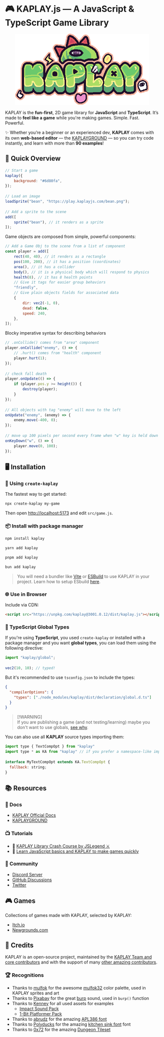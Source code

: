# 🎮 KAPLAY.js — A JavaScript & TypeScript Game Library

<div align="center">
  <img src="./kaplay.webp">
</div>

KAPLAY is the **fun-first**, 2D game library for **JavaScript** and
**TypeScript**. It’s made to **feel like a game** while you're making games.
Simple. Fast. Powerful.

✨ Whether you’re a beginner or an experienced dev, **KAPLAY** comes with its
own **web-based editor** — the [KAPLAYGROUND](https://play.kaplayjs.com) — so
you can try code instantly, and learn with more than **90 examples**!

## 🎲 Quick Overview

```js
// Start a game
kaplay({
    background: "#6d80fa",
});

// Load an image
loadSprite("bean", "https://play.kaplayjs.com/bean.png");

// Add a sprite to the scene
add([
    sprite("bean"), // it renders as a sprite
]);
```

Game objects are composed from simple, powerful components:

```js
// Add a Game Obj to the scene from a list of component
const player = add([
    rect(40, 40), // it renders as a rectangle
    pos(100, 200), // it has a position (coordinates)
    area(), // it has a collider
    body(), // it is a physical body which will respond to physics
    health(8), // it has 8 health points
    // Give it tags for easier group behaviors
    "friendly",
    // Give plain objects fields for associated data
    {
        dir: vec2(-1, 0),
        dead: false,
        speed: 240,
    },
]);
```

Blocky imperative syntax for describing behaviors

```js
// .onCollide() comes from "area" component
player.onCollide("enemy", () => {
    // .hurt() comes from "health" component
    player.hurt(1);
});

// check fall death
player.onUpdate(() => {
    if (player.pos.y >= height()) {
        destroy(player);
    }
});

// All objects with tag "enemy" will move to the left
onUpdate("enemy", (enemy) => {
    enemy.move(-400, 0);
});

// move up 100 pixels per second every frame when "w" key is held down
onKeyDown("w", () => {
    player.move(0, 100);
});
```

## 🖥️ Installation

### 🚀 Using `create-kaplay`

The fastest way to get started:

```sh
npx create-kaplay my-game
```

Then open [http://localhost:5173](http://localhost:5173) and edit `src/game.js`.

### 📦 Install with package manager

```sh
npm install kaplay
```

```sh
yarn add kaplay
```

```sh
pnpm add kaplay
```

```sh
bun add kaplay
```

> You will need a bundler like [Vite](https://vitejs.dev/) or
> [ESBuild](https://esbuild.github.io/) to use KAPLAY in your project. Learn how
> to setup ESbuild
> [here](https://kaplayjs.com/guides/install/#setup-your-own-nodejs-environment).

### 🌐 Use in Browser

Include via CDN:

```html
<script src="https://unpkg.com/kaplay@3001.0.12/dist/kaplay.js"></script>
```

### 📜 TypeScript Global Types

If you're using **TypeScript**, you used `create-kaplay` or installed with a
package manager and you want **global types**, you can load them using the
following directive:

```ts
import "kaplay/global";

vec2(10, 10); // typed!
```

But it's recommended to use `tsconfig.json` to include the types:

```json
{
  "compilerOptions": {
    "types": ["./node_modules/kaplay/dist/declaration/global.d.ts"]
  }
}
```

> [!WARNING]\
> If you are publishing a game (and not testing/learning) maybe you don't want
> to use globals,
> [see why](https://kaplayjs.com/guides/optimization/#avoid-global-namespace).

You can also use all **KAPLAY** source types importing them:

```js
import type { TextCompOpt } from "kaplay"
import type * as KA from "kaplay" // if you prefer a namespace-like import

interface MyTextCompOpt extends KA.TextCompOpt {
  fallback: string;
}
```

## 📚 Resources

### 📖 Docs

- [KAPLAY Official Docs](https://kaplayjs.com/docs/)
- [KAPLAYGROUND](https://play.kaplayjs.com)

### 📺 Tutorials

- 🎥
  [KAPLAY Library Crash Course by JSLegend ⚔️](https://www.youtube.com/watch?v=FdEYxGoy5_c)
- 📖
  [Learn JavaScript basics and KAPLAY to make games quickly](https://jslegenddev.substack.com/p/learn-the-basics-of-javascript-and)

### 💬 Community

- [Discord Server](https://discord.gg/aQ6RuQm3TF)
- [GitHub Discussions](https://github.com/kaplayjs/kaplay/discussions)
- [Twitter](https://twitter.com/Kaboomjs)

## 🎮 Games

Collections of games made with KAPLAY, selected by KAPLAY:

- [Itch.io](https://itch.io/c/4494863/kag-collection)
- [Newgrounds.com](https://www.newgrounds.com/playlist/379920/kaplay-games)

## 🙌 Credits

KAPLAY is an open-source project, maintained by the
[KAPLAY Team and core contributors](https://github.com/kaplayjs/kaplay/wiki/Development-Team)
and with the support of many
[other amazing contributors](https://github.com/kaplayjs/kaplay/graphs/contributors).

### 🏆 Recognitions

- Thanks to [mulfok](https://twitter.com/MulfoK) for the awesome
  [mulfok32](https://lospec.com/palette-list/mulfok32) color palette, used in
  KAPLAY sprites and art
- Thanks to [Pixabay](https://pixabay.com/users/pixabay-1/) for the great
  [burp](https://pixabay.com/sound-effects/burp-104984/) sound, used in `burp()`
  function
- Thanks to [Kenney](https://kenney.nl/) for all used assets for examples
  - [Impact Sound Pack](https://kenney.nl/assets/impact-sounds)
  - [1-Bit Platformer Pack](https://kenney.nl/assets/1-bit-platformer-pack)
- Thanks to [abrudz](https://github.com/abrudz) for the amazing
  [APL386 font](https://abrudz.github.io/APL386/)
- Thanks to [Polyducks](http://polyducks.co.uk/) for the amazing
  [kitchen sink font](https://polyducks.itch.io/kitchen-sink-textmode-font) font
- Thanks to [0x72](https://0x72.itch.io/) for the amazing
  [Dungeon Tileset](https://0x72.itch.io/dungeontileset-ii)
